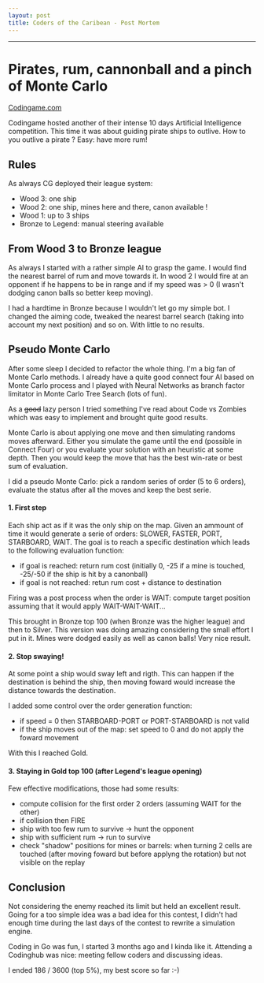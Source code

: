 ```yaml
---
layout: post
title: Coders of the Caribean - Post Mortem
---
```

___
# Pirates, rum, cannonball and a pinch of Monte Carlo
[Codingame.com](https://codingame.com)


Codingame hosted another of their intense 10 days Artificial Intelligence competition. This time it was about guiding pirate ships to outlive. How to you outlive a pirate ? Easy: have more rum!

## Rules

As always CG deployed their league system:
* Wood 3: one ship
* Wood 2: one ship, mines here and there, canon available !
* Wood 1: up to 3 ships
* Bronze to Legend: manual steering available

## From Wood 3 to Bronze league
As always I started with a rather simple AI to grasp the game. I would find the nearest barrel of rum and move towards it. In wood 2 I would fire at an opponent if he happens to be in range and if my speed was > 0 (I wasn't dodging canon balls so better keep moving).

I had a hardtime in Bronze because I wouldn't let go my simple bot. I changed the aiming code, tweaked the nearest barrel search (taking into account my next position) and so on. With little to no results.

## Pseudo Monte Carlo
After some sleep I decided to refactor the whole thing. I'm a big fan of Monte Carlo methods. I already have a quite good connect four AI based on Monte Carlo process and I played with Neural Networks as branch factor limitator in Monte Carlo Tree Search (lots of fun).

As a ~~good~~ lazy person I tried something I've read about Code vs Zombies which was easy to implement and brought quite good results.

Monte Carlo is about applying one move and then simulating randoms moves afterward. Either you simulate the game until the end (possible in Connect Four) or you evaluate your solution with an heuristic at some depth. Then you would keep the move that has the best win-rate or best sum of evaluation.

I did a pseudo Monte Carlo: pick a random series of order (5 to 6 orders), evaluate the status after all the moves and keep the best serie.

#### 1. First step
Each ship act as if it was the only ship on the map. Given an ammount of time it would generate a serie of orders: SLOWER, FASTER, PORT, STARBOARD, WAIT.
The goal is to reach a specific destination which leads to the following evaluation function:
* if goal is reached: return rum cost (initially 0, -25 if a mine is touched, -25/-50 if the ship is hit by a canonball)
* if goal is not reached: retun rum cost + distance to destination

Firing was a post process when the order is WAIT: compute target position assuming that it would apply WAIT-WAIT-WAIT...

This brought in Bronze top 100 (when Bronze was the higher league) and then to Silver. This version was doing amazing considering the small effort I put in it. Mines were dodged easily as well as canon balls! Very nice result.

#### 2. Stop swaying!
At some point a ship would sway left and rigth. This can happen if the destination is behind the ship, then moving foward would increase the distance towards the destination.

I added some control over the order generation function:
* if speed = 0 then STARBOARD-PORT or PORT-STARBOARD is not valid
* if the ship moves out of the map: set speed to 0 and do not apply the foward movement

With this I reached Gold.

#### 3. Staying in Gold top 100 (after Legend's league opening)
Few effective modifications, those had some results:
* compute collision for the first order 2 orders (assuming WAIT for the other)
* if collision then FIRE
* ship with too few rum to survive -> hunt the opponent
* ship with sufficient rum -> run to survive
* check "shadow" positions for mines or barrels: when turning 2 cells are touched (after moving foward but before applyng the rotation) but not visible on the replay

## Conclusion
Not considering the enemy reached its limit but held an excellent result. Going for a too simple idea was a bad idea for this contest, I didn't had enough time during the last days of the contest to rewrite a simulation engine.

Coding in Go was fun, I started 3 months ago and I kinda like it. Attending a Codinghub was nice: meeting fellow coders and discussing ideas.

I ended 186 / 3600 (top 5%), my best score so far :-)
